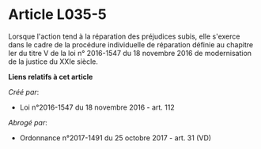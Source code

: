 # Article L035-5

Lorsque l'action tend à la réparation des préjudices subis, elle  s'exerce dans le cadre de la procédure individuelle de
réparation  définie au chapitre Ier du titre V de la loi n° 2016-1547 du 18 novembre  2016 de modernisation de la justice du
XXIe siècle.

**Liens relatifs à cet article**

_Créé par_:

  - Loi n°2016-1547 du 18 novembre 2016 - art. 112

_Abrogé par_:

  - Ordonnance n°2017-1491 du 25 octobre 2017 - art. 31 (VD)
